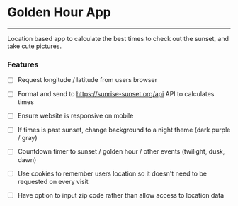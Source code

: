 # Golden Hour App

***

Location based app to calculate the best times to check out the sunset, and take cute pictures.

### Features

- [ ] Request longitude / latitude from users browser 

- [ ] Format and send to https://sunrise-sunset.org/api API to calculates times

- [ ] Ensure website is responsive on mobile

- [ ] If times is past sunset, change background to a night theme (dark purple / gray)

- [ ] Countdown timer to sunset / golden hour / other events (twilight, dusk, dawn)

- [ ] Use cookies to remember users location so it doesn't need to be requested on every visit

- [ ] Have option to input zip code rather than allow access to location data
